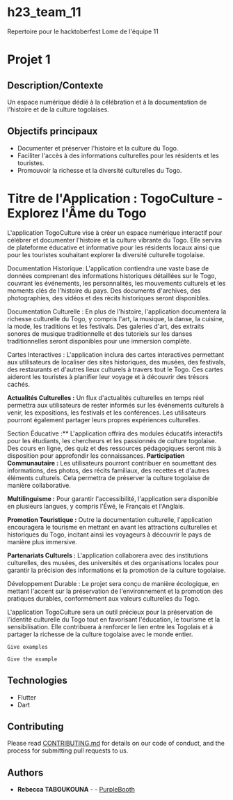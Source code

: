 # h23_team_11
Repertoire pour le hacktoberfest Lome de l'équipe 11

# Projet 1
## Description/Contexte 
Un espace numérique dédié à la célébration et à la documentation de l'histoire et de la culture togolaises.
## Objectifs principaux 
- Documenter et préserver l'histoire et la culture du Togo.
- Faciliter l'accès à des informations culturelles pour les résidents et les touristes.
- Promouvoir la richesse et la diversité culturelles du Togo.

# Titre de l'Application : TogoCulture - Explorez l'Âme du Togo

L'application TogoCulture vise à créer un espace numérique interactif pour célébrer et documenter l'histoire et la culture vibrante du Togo. Elle servira de plateforme éducative et informative pour les résidents locaux ainsi que pour les touristes souhaitant explorer la diversité culturelle togolaise.

Documentation Historique: L'application contiendra une vaste base de données comprenant des informations historiques détaillées sur le Togo, couvrant les événements, les personnalités, les mouvements culturels et les moments clés de l'histoire du pays. Des documents d'archives, des photographies, des vidéos et des récits historiques seront disponibles.

Documentation Culturelle : En plus de l'histoire, l'application documentera la richesse culturelle du Togo, y compris l'art, la musique, la danse, la cuisine, la mode, les traditions et les festivals. Des galeries d'art, des extraits sonores de musique traditionnelle et des tutoriels sur les danses traditionnelles seront disponibles pour une immersion complète.

Cartes Interactives : L'application inclura des cartes interactives permettant aux utilisateurs de localiser des sites historiques, des musées, des festivals, des restaurants et d'autres lieux culturels à travers tout le Togo. Ces cartes aideront les touristes à planifier leur voyage et à découvrir des trésors cachés.


**Actualités Culturelles :** Un flux d'actualités culturelles en temps réel permettra aux utilisateurs de rester informés sur les événements culturels à venir, les expositions, les festivals et les conférences. Les utilisateurs pourront également partager leurs propres expériences culturelles.

Section Éducative :** L'application offrira des modules éducatifs interactifs pour les étudiants, les chercheurs et les passionnés de culture togolaise. Des cours en ligne, des quiz et des ressources pédagogiques seront mis à disposition pour approfondir les connaissances.
**Participation Communautaire :** Les utilisateurs pourront contribuer en soumettant des informations, des photos, des récits familiaux, des recettes et d'autres éléments culturels. Cela permettra de préserver la culture togolaise de manière collaborative.

**Multilinguisme :** Pour garantir l'accessibilité, l'application sera disponible en plusieurs langues, y compris l'Éwé, le Français et l'Anglais.

**Promotion Touristique :** Outre la documentation culturelle, l'application encouragera le tourisme en mettant en avant les attractions culturelles et historiques du Togo, incitant ainsi les voyageurs à découvrir le pays de manière plus immersive.

**Partenariats Culturels :** L'application collaborera avec des institutions culturelles, des musées, des universités et des organisations locales pour garantir la précision des informations et la promotion de la culture togolaise.

Développement Durable : Le projet sera conçu de manière écologique, en mettant l'accent sur la préservation de l'environnement et la promotion des pratiques durables, conformément aux valeurs culturelles du Togo.

L'application TogoCulture sera un outil précieux pour la préservation de l'identité culturelle du Togo tout en favorisant l'éducation, le tourisme et la sensibilisation. Elle contribuera à renforcer le lien entre les Togolais et à partager la richesse de la culture togolaise avec le monde entier.

```
Give examples
```

```
Give the example
```

## Technologies

* Flutter
* Dart


## Contributing

Please read [CONTRIBUTING.md](https://gist.github.com/PurpleBooth/b24679402957c63ec426) for details on our code of conduct, and the process for submitting pull requests to us.

 

## Authors

* **Rebecca TABOUKOUNA** -  - [PurpleBooth](https://github.com/DibeRebecca)


